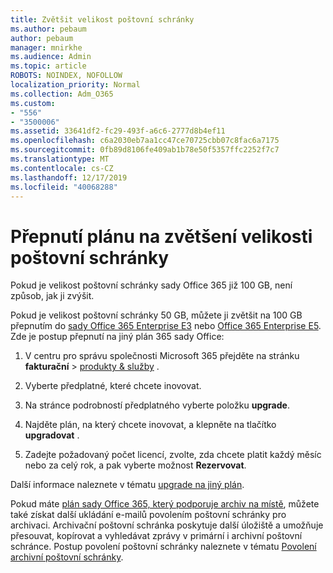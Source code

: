 ```yaml
---
title: Zvětšit velikost poštovní schránky
ms.author: pebaum
author: pebaum
manager: mnirkhe
ms.audience: Admin
ms.topic: article
ROBOTS: NOINDEX, NOFOLLOW
localization_priority: Normal
ms.collection: Adm_O365
ms.custom:
- "556"
- "3500006"
ms.assetid: 33641df2-fc29-493f-a6c6-2777d8b4ef11
ms.openlocfilehash: c6a2030eb7aa1cc47ce70725cbb07c8fac6a7175
ms.sourcegitcommit: 0fb89d8106fe409ab1b78e50f5357ffc2252f7c7
ms.translationtype: MT
ms.contentlocale: cs-CZ
ms.lasthandoff: 12/17/2019
ms.locfileid: "40068288"
---
```

# <a name="switch-plans-to-increase-mailbox-size"></a>Přepnutí plánu na zvětšení velikosti poštovní schránky

Pokud je velikost poštovní schránky sady Office 365 již 100 GB, není způsob, jak ji zvýšit.
  
Pokud je velikost poštovní schránky 50 GB, můžete ji zvětšit na 100 GB přepnutím do [sady Office 365 Enterprise E3](https://products.office.com/business/office-365-enterprise-e3-business-software) nebo [Office 365 Enterprise E5](https://products.office.com/business/office-365-enterprise-e5-business-software). Zde je postup přepnutí na jiný plán 365 sady Office:
  
1. V centru pro správu společnosti Microsoft 365 přejděte na stránku **fakturační** \> [produkty & služby](https://go.microsoft.com/fwlink/p/?linkid=842054) .

2. Vyberte předplatné, které chcete inovovat.

3. Na stránce podrobností předplatného vyberte položku **upgrade**.

4. Najděte plán, na který chcete inovovat, a klepněte na tlačítko **upgradovat** .

5. Zadejte požadovaný počet licencí, zvolte, zda chcete platit každý měsíc nebo za celý rok, a pak vyberte možnost **Rezervovat**.

Další informace naleznete v tématu [upgrade na jiný plán](https://docs.microsoft.com/office365/admin/subscriptions-and-billing/upgrade-to-different-plan).

Pokud máte [plán sady Office 365, který podporuje archiv na místě](https://docs.microsoft.com/office365/servicedescriptions/exchange-online-archiving-service-description/exchange-online-archiving-service-description), můžete také získat další ukládání e-mailů povolením poštovní schránky pro archivaci. Archivační poštovní schránka poskytuje další úložiště a umožňuje přesouvat, kopírovat a vyhledávat zprávy v primární i archivní poštovní schránce. Postup povolení poštovní schránky naleznete v tématu [Povolení archivní poštovní schránky](https://docs.microsoft.com/office365/securitycompliance/enable-archive-mailboxes).